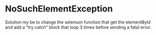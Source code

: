 # NoSuchElementException

Solution my be to change the selenium function that get the elementById and add a "try catch" block that loop 3 times before sending a fatal error.